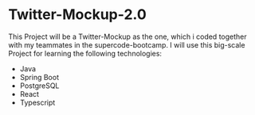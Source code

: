 # Twitter-Mockup-2.0

This Project will be a Twitter-Mockup as the one, which i coded together with my teammates in the supercode-bootcamp.
I will use this big-scale Project for learning the following technologies: 

  - Java
  - Spring Boot 
  - PostgreSQL
  - React
  - Typescript
  
